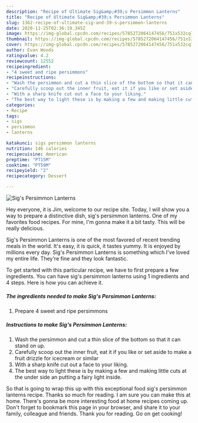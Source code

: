 ```yaml
---
description: "Recipe of Ultimate Sig&amp;#39;s Persimmon Lanterns"
title: "Recipe of Ultimate Sig&amp;#39;s Persimmon Lanterns"
slug: 1362-recipe-of-ultimate-sig-and-39-s-persimmon-lanterns
date: 2020-11-25T02:36:19.345Z
image: https://img-global.cpcdn.com/recipes/5785272064147456/751x532cq70/sigs-persimmon-lanterns-recipe-main-photo.jpg
thumbnail: https://img-global.cpcdn.com/recipes/5785272064147456/751x532cq70/sigs-persimmon-lanterns-recipe-main-photo.jpg
cover: https://img-global.cpcdn.com/recipes/5785272064147456/751x532cq70/sigs-persimmon-lanterns-recipe-main-photo.jpg
author: Evan Woods
ratingvalue: 4.2
reviewcount: 12552
recipeingredient:
- "4 sweet and ripe persimmons"
recipeinstructions:
- "Wash the persimmon and cut a thin slice of the bottom so that it can stand on up."
- "Carefully scoop out the inner fruit, eat it if you like or set aside to make a fruit drizzle for icecream or similar"
- "With a sharp knife cut out a face to your liking."
- "The best way to light these is by making a few and making little cuts at the under side an putting a fairy light inside."
categories:
- Recipe
tags:
- sigs
- persimmon
- lanterns

katakunci: sigs persimmon lanterns 
nutrition: 146 calories
recipecuisine: American
preptime: "PT15M"
cooktime: "PT59M"
recipeyield: "2"
recipecategory: Dessert

---
```



![Sig&#39;s Persimmon Lanterns](https://img-global.cpcdn.com/recipes/5785272064147456/751x532cq70/sigs-persimmon-lanterns-recipe-main-photo.jpg)

Hey everyone, it is Jim, welcome to our recipe site. Today, I will show you a way to prepare a distinctive dish, sig&#39;s persimmon lanterns. One of my favorites food recipes. For mine, I'm gonna make it a bit tasty. This will be really delicious.



Sig&#39;s Persimmon Lanterns is one of the most favored of recent trending meals in the world. It's easy, it is quick, it tastes yummy. It is enjoyed by millions every day. Sig&#39;s Persimmon Lanterns is something which I've loved my entire life. They're fine and they look fantastic.


To get started with this particular recipe, we have to first prepare a few ingredients. You can have sig&#39;s persimmon lanterns using 1 ingredients and 4 steps. Here is how you can achieve it.

<!--inarticleads1-->

##### The ingredients needed to make Sig&#39;s Persimmon Lanterns:

1. Prepare 4 sweet and ripe persimmons




<!--inarticleads2-->

##### Instructions to make Sig&#39;s Persimmon Lanterns:

1. Wash the persimmon and cut a thin slice of the bottom so that it can stand on up.
1. Carefully scoop out the inner fruit, eat it if you like or set aside to make a fruit drizzle for icecream or similar
1. With a sharp knife cut out a face to your liking.
1. The best way to light these is by making a few and making little cuts at the under side an putting a fairy light inside.




So that is going to wrap this up with this exceptional food sig&#39;s persimmon lanterns recipe. Thanks so much for reading. I am sure you can make this at home. There's gonna be more interesting food at home recipes coming up. Don't forget to bookmark this page in your browser, and share it to your family, colleague and friends. Thank you for reading. Go on get cooking!
